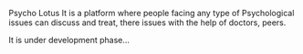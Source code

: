Psycho Lotus
It is a platform where people facing any type of Psychological issues can discuss and treat, there issues with the help of doctors, peers.

It is under development phase...



 
 
